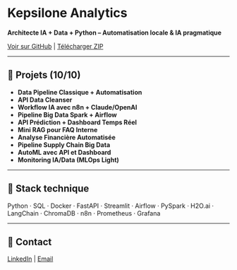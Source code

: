 <link rel="stylesheet" href="assets/css/style.css">

# Kepsilone Analytics

**Architecte IA + Data + Python – Automatisation locale & IA pragmatique**

[Voir sur GitHub](https://github.com/Kepsilone/KepsiloneAnalytics.github.io) | [Télécharger ZIP](./KepsiloneAnalytics.zip)

---

## 📂 Projets (10/10)

- **Data Pipeline Classique + Automatisation**
- **API Data Cleanser**
- **Workflow IA avec n8n + Claude/OpenAI**
- **Pipeline Big Data Spark + Airflow**
- **API Prédiction + Dashboard Temps Réel**
- **Mini RAG pour FAQ Interne**
- **Analyse Financière Automatisée**
- **Pipeline Supply Chain Big Data**
- **AutoML avec API et Dashboard**
- **Monitoring IA/Data (MLOps Light)**

---

## 🧰 Stack technique

Python · SQL · Docker · FastAPI · Streamlit · Airflow · PySpark · H2O.ai · LangChain · ChromaDB · n8n · Prometheus · Grafana

---

## 📧 Contact

[LinkedIn](#) | [Email](#)
